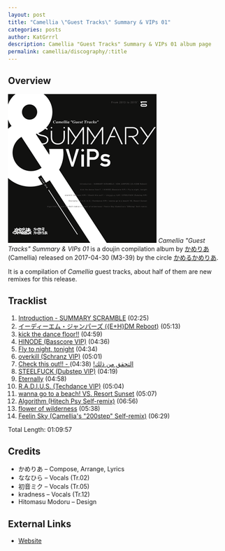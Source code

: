 ```yaml
---
layout: post
title: "Camellia \"Guest Tracks\" Summary & VIPs 01"
categories: posts
author: KatGrrrl
description: Camellia "Guest Tracks" Summary & VIPs 01 album page
permalink: camellia/discography/:title
---
```


## Overview

![CTCD-015](/assets/images/camellia/albums/CTCD-015.png)
*Camellia "Guest Tracks" Summary & VIPs 01* is a doujin compilation album by [かめりあ](/postsWiki/_posts/camellia/2023-12-10-camellia.md) (Camellia) released on 2017-04-30 (M3-39) by the circle [かめるかめりあ](#).

It is a compilation of *Camellia* guest tracks, about half of them are new remixes for this release.

## Tracklist

1. [Introduction - SUMMARY SCRAMBLE](#) (02:25)
2. [イーディーエム・ジャンパーズ ({E+H}DM Reboot)](#) (05:13)
3. [kick the dance floor!!](#) (04:59)
4. [HINODE (Basscore VIP)](#) (04:36)
5. [Fly to night, tonight](#) (04:34)
6. [overkill (Schranz VIP)](#) (05:01)
7. [Check this out!! - التحقق من ذلك!](#) (04:38)
8. [STEELFUCK (Dubstep VIP)](#) (04:19)
9. [Eternally](#) (04:58)
10. [R.A.D.I.U.S. (Techdance VIP)](#) (05:04)
11. [wanna go to a beach! VS. Resort Sunset](#) (05:07)
12. [Algorithm (Hitech Psy Self-remix)](#) (06:56)
13. [flower of wilderness](#) (05:38)
14. [Feelin Sky (Camellia's "200step" Self-remix)](#) (06:29)

Total Length: 01:09:57

## Credits

* かめりあ – Compose, Arrange, Lyrics
* ななひら – Vocals (Tr.02)
* 初音ミク – Vocals (Tr.05)
* kradness – Vocals (Tr.12)
* Hitomasu Modoru – Design

## External Links

* [Website](https://cametek.jp/summary01/)
